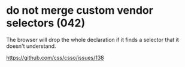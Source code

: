 # do not merge custom vendor selectors (042)

The browser will drop the whole declaration if it finds a selector that it
doesn't understand.

https://github.com/css/csso/issues/138
